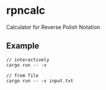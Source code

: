 # rpncalc

Calculator for Reverse Polish Notation

## Example

```shell
// interactively
cargo run -- -v

// from file
cargo run -- -v input.txt
```